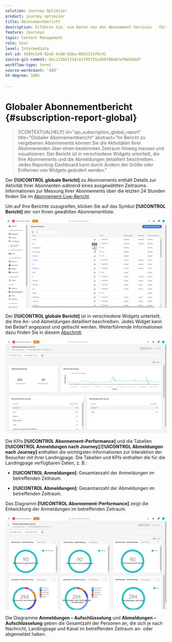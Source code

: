 ```yaml
---
solution: Journey Optimizer
product: journey optimizer
title: Abonnementbericht
description: Erfahren Sie, wie Daten von den Abonnement-Services   für den globalen Abonnementbericht verwendet werden können
feature: Journeys
topic: Content Management
role: User
level: Intermediate
exl-id: 4509c1e9-02e6-4c00-83ba-0b5512e70c41
source-git-commit: 0ec122bbf134c41f95755a3b6f08eb7ef68506df
workflow-type: tm+mt
source-wordcount: '243'
ht-degree: 100%

---
```


# Globaler Abonnementbericht {#subscription-report-global}

>[!CONTEXTUALHELP]
>id="ajo_subscription_global_report"
>title="Globaler Abonnementbericht"
>abstract="Im Bericht zu vergebenen Abonnements können Sie die Aktivitäten Ihrer Abonnierenden über einen bestimmten Zeitraum hinweg messen und visualisieren. Der Bericht ist in verschiedene Widgets unterteilt, die Ihre Abonnements und die Abmeldungen detailliert beschreiben. Jedes Reporting-Dashboard kann durch Ändern der Größe oder Entfernen von Widgets geändert werden."

Der **[!UICONTROL globale Bericht]** zu Abonnements enthält Details zur Aktivität Ihrer Abonnenten während eines ausgewählten Zeitraums. Informationen zur Messung Ihrer Abonnements über die letzten 24 Stunden finden Sie im [Abonnement-Live-Bericht](subscription-report-live.md).

Um auf Ihre Berichte zuzugreifen, klicken Sie auf das Symbol **[!UICONTROL Bericht]** der von Ihnen gewählten Abonnementliste.

![](assets/subscription_report_7.png)

Der **[!UICONTROL globale Bericht]** ist in verschiedene Widgets unterteilt, die Ihre An- und Abmeldungen detailliert beschreiben. Jedes Widget kann bei Bedarf angepasst und gelöscht werden. Weiterführende Informationen dazu finden Sie in diesem [Abschnitt](global-report.md).

![](assets/subscription_report_1.png)

Die KPIs **[!UICONTROL Abonnement-Performance]** und die Tabellen **[!UICONTROL Anmeldungen nach Journey]**/**[!UICONTROL Abmeldungen nach Journey]** enthalten die wichtigsten Informationen zur Interaktion der Besucher mit Ihrer Landingpage. Die Tabellen und KPIs enthalten die für die Landingpage verfügbaren Daten, z. B.:

* **[!UICONTROL Anmeldungen]**: Gesamtanzahl der Anmeldungen im betreffenden Zeitraum.

* **[!UICONTROL Abmeldungen]**: Gesamtanzahl der Abmeldungen im betreffenden Zeitraum.

Das Diagramm **[!UICONTROL Abonnement-Performance]** zeigt die Entwicklung der Anmeldungen im betreffenden Zeitraum.

![](assets/subscription_report_2.png)

Die Diagramme **Anmeldungen – Aufschlüsselung** und **Abmeldungen – Aufschlüsselung** geben die Gesamtzahl der Personen an, die sich je nach Nachricht, Landingpage und Kanal im betreffenden Zeitraum an- oder abgemeldet haben.
